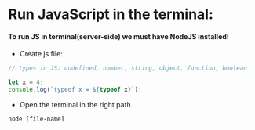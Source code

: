 # Run JavaScript in the terminal:

#### To run JS in terminal(server-side) we must have NodeJS installed!

- Create js file:

```js
// types in JS: undefined, number, string, object, function, boolean

let x = 4;
console.log(`typeof x = ${typeof x}`);
```

- Open the terminal in the right path

```
node [file-name]
```
